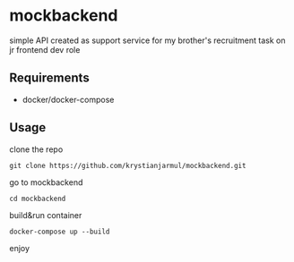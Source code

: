 # mockbackend
  simple API created as support service for my brother's recruitment task on jr frontend dev role

## Requirements
- docker/docker-compose

## Usage

clone the repo
```
git clone https://github.com/krystianjarmul/mockbackend.git
```

go to mockbackend
```
cd mockbackend
```

build&run container
```
docker-compose up --build
```

enjoy

